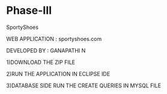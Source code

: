# Phase-III

SportyShoes

WEB APPLICATION : sportyshoes.com

DEVELOPED BY : GANAPATHI N 

1)DOWNLOAD THE ZIP FILE 

2)RUN THE APPLICATION IN ECLIPSE IDE

3)DATABASE SIDE RUN THE CREATE QUERIES IN MYSQL FILE

